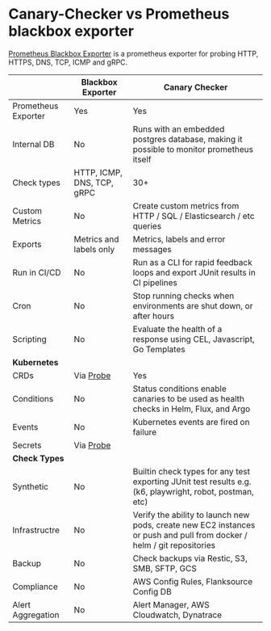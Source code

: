 # Canary-Checker vs Prometheus blackbox exporter



[Prometheus Blackbox Exporter](https://github.com/prometheus/blackbox_exporter) is a prometheus exporter for probing HTTP, HTTPS, DNS, TCP, ICMP and gRPC.


|                     | Blackbox Exporter                                            | Canary Checker                                               |
| ------------------- | ------------------------------------------------------------ | ------------------------------------------------------------ |
| Prometheus Exporter | Yes                                                          | Yes                                                          |
| Internal DB         | No                                                           | Runs with an embedded postgres database, making it possible to monitor prometheus itself |
| Check types         | HTTP, ICMP, DNS, TCP, gRPC                                   | 30+                                                          |
| Custom Metrics      | No                                                           | Create custom metrics from HTTP / SQL / Elasticsearch / etc queries |
| Exports             | Metrics and labels only                                      | Metrics, labels and  error messages                          |
| Run in CI/CD        | No                                                           | Run as a CLI for rapid feedback loops and export JUnit results in CI pipelines |
| Cron                | No                                                           | Stop running checks when environments are shut down, or after hours |
| Scripting           | No                                                           | Evaluate the health of a response using CEL, Javascript, Go Templates |
| **Kubernetes**      |                                                              |                                                              |
| CRDs                | Via [Probe](https://prometheus-operator.dev/docs/operator/api/#monitoring.coreos.com/v1.Probe) | Yes                                                          |
| Conditions          | No                                                           | Status conditions enable canaries to be used as health checks in Helm, Flux, and Argo |
| Events              | No                                                           | Kubernetes events are fired on failure                       |
| Secrets             | Via [Probe](https://prometheus-operator.dev/docs/operator/api/#monitoring.coreos.com/v1.Probe) |                                                              |
| **Check Types**     |                                                              |                                                              |
| Synthetic           | No                                                           | Builtin check types for any test exporting JUnit test results e.g.  (k6, playwright, robot, postman, etc) |
| Infrastructre       | No                                                           | Verify the ability to launch new pods, create new EC2 instances or push and pull from docker / helm / git repositories |
| Backup              | No                                                           | Check backups via Restic, S3, SMB, SFTP, GCS                 |
| Compliance          | No                                                           | AWS Config Rules, Flanksource Config DB                      |
| Alert Aggregation   | No                                                           | Alert Manager, AWS Cloudwatch, Dynatrace                     |

